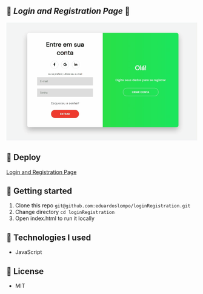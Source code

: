 ## :calendar: _Login and Registration Page_ :calendar:

![Login and Registration Page](https://raw.githubusercontent.com/eduardoslompo/loginRegistration/master/assets/imgs/Gif.gif)

## :rocket: Deploy

[Login and Registration Page](https://loginregistrationpage.netlify.app/)

## :memo: Getting started

1. Clone this repo `git@github.com:eduardoslompo/loginRegistration.git`
2. Change directory `cd loginRegistration`
3. Open index.html to run it locally

## :construction: Technologies I used

- JavaScript

## :scroll: License
- MIT
